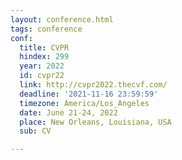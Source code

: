 ```yaml
---
layout: conference.html
tags: conference
conf:
  title: CVPR
  hindex: 299
  year: 2022
  id: cvpr22
  link: http://cvpr2022.thecvf.com/
  deadline: '2021-11-16 23:59:59'
  timezone: America/Los_Angeles
  date: June 21-24, 2022
  place: New Orleans, Louisiana, USA
  sub: CV

---
```

